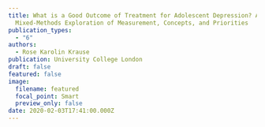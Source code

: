 ```yaml
---
title: What is a Good Outcome of Treatment for Adolescent Depression? A
  Mixed-Methods Exploration of Measurement, Concepts, and Priorities
publication_types:
  - "6"
authors:
  - Rose Karolin Krause
publication: University College London
draft: false
featured: false
image:
  filename: featured
  focal_point: Smart
  preview_only: false
date: 2020-02-03T17:41:00.000Z
---
```

